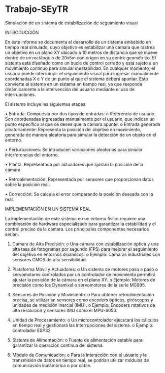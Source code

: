 # Trabajo-SEyTR
Simulación de un sistema de estabilización de seguimiento visual 

INTRODUCCIÓN

En este informe se documenta el desarrollo de un sistema embebido en tiempo real simulado, cuyo objetivo es estabilizar una cámara que rastrea un objetivo en un plano XY ubicado a 10 metros de distancia que se mueve dentro de un rectángulo de 20x5m con origen en su centro geométrico. El sistema está diseñado como un bucle de control cerrado y está sujeto a un movimiento continuo para simular inestabilidad.
En cualquier momento, el usuario puede interrumpir el seguimiento visual para ingresar manualmente coordenadas X e Y de un punto al que el sistema deberá apuntar. Esto convierte el sistema en un sistema en tiempo real, ya que responde dinámicamente a la intervención del usuario mediante el uso de interrupciones.

El sistema incluye las siguientes etapas:

•	Entrada: Compuesta por dos tipos de entradas:
  o	Referencia de usuario: Son coordenadas ingresadas manualmente por el usuario, que indican un punto específico al que se desea que la cámara apunte.
  o	Entrada generada aleatoriamente: Representa la posición del objetivo en movimiento, generada de manera aleatoria para simular la detección de un objeto en el entorno.

•	Perturbaciones: Se introducen variaciones aleatorias para simular interferencias del entorno.

•	Planta: Representada por actuadores que ajustan la posición de la cámara.

•	Retroalimentación: Representada por sensores que proporcionan datos sobre la posición real.

•	Corrección: Se calcula el error comparando la posición deseada con la real.

IMPLEMENTACIÓN EN UN SISTEMA REAL

La implementación de este sistema en un entorno físico requiere una combinación de hardware especializado para garantizar la estabilidad y el control preciso de la cámara. Los principales componentes necesarios serían:

1.	Cámara de Alta Precisión:
  o	Una cámara con estabilización óptica y una alta tasa de fotogramas por segundo (FPS) para mejorar el seguimiento del objetivo en entornos dinámicos.
  o	Ejemplo: Cámaras industriales con sensores CMOS de alta sensibilidad.

2.	Plataforma Móvil y Actuadores:
  o	Un sistema de motores paso a paso o servomotores controlados por un controlador de movimiento permitirá ajustar la posición de la cámara en el plano XY.
  o	Ejemplo: Motores de precisión como los Dynamixel o servomotores de la serie MG995.

3.	Sensores de Posición y Movimiento:
  o	Para obtener retroalimentación precisa, se utilizarían sensores como encoders ópticos, giróscopos y unidades de medición inercial (IMU).
  o	Ejemplo: Encoders rotativos de alta resolución y sensores IMU como el MPU-6050.

4.	Unidad de Procesamiento:
  o	Un microcontrolador ejecutará los cálculos en tiempo real y gestionará las interrupciones del sistema.
  o	Ejemplo: controlador ESP32

5.	Sistema de Alimentación:
  o	Fuente de alimentación estable para garantizar la operación continua del sistema.

6.	Módulo de Comunicación:
  o	Para la interacción con el usuario y la transmisión de datos en tiempo real, se podrían utilizar módulos de comunicación inalámbrica o por cable.


